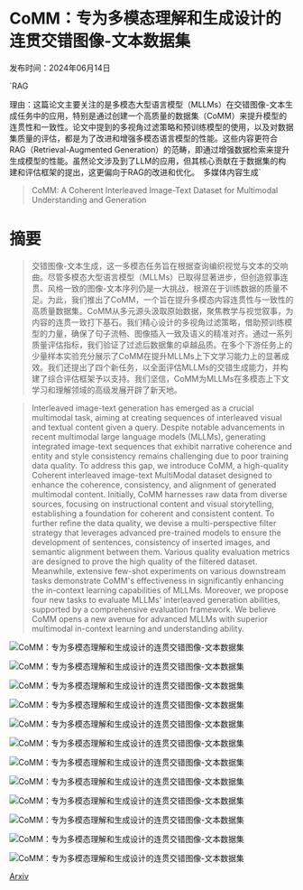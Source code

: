 # CoMM：专为多模态理解和生成设计的连贯交错图像-文本数据集

发布时间：2024年06月14日

`RAG

理由：这篇论文主要关注的是多模态大型语言模型（MLLMs）在交错图像-文本生成任务中的应用，特别是通过创建一个高质量的数据集（CoMM）来提升模型的连贯性和一致性。论文中提到的多视角过滤策略和预训练模型的使用，以及对数据集质量的评估，都是为了改进和增强多模态语言模型的性能。这些内容更符合RAG（Retrieval-Augmented Generation）的范畴，即通过增强数据检索来提升生成模型的性能。虽然论文涉及到了LLM的应用，但其核心贡献在于数据集的构建和评估框架的提出，这更偏向于RAG的改进和优化。` `多媒体内容生成`

> CoMM: A Coherent Interleaved Image-Text Dataset for Multimodal Understanding and Generation

# 摘要

> 交错图像-文本生成，这一多模态任务旨在根据查询编织视觉与文本的交响曲。尽管多模态大型语言模型（MLLMs）已取得显著进步，但创造叙事连贯、风格一致的图像-文本序列仍是一大挑战，根源在于训练数据的质量不足。为此，我们推出了CoMM，一个旨在提升多模态内容连贯性与一致性的高质量数据集。CoMM从多元源头汲取原始数据，聚焦教学与视觉叙事，为内容的连贯一致打下基石。我们精心设计的多视角过滤策略，借助预训练模型的力量，确保了句子流畅、图像插入一致及语义的精准对齐。通过一系列质量评估指标，我们验证了过滤后数据集的卓越品质。在多个下游任务上的少量样本实验充分展示了CoMM在提升MLLMs上下文学习能力上的显著成效。我们还提出了四个新任务，以全面评估MLLMs的交错生成能力，并构建了综合评估框架予以支持。我们坚信，CoMM为MLLMs在多模态上下文学习和理解领域的高级发展开辟了新天地。

> Interleaved image-text generation has emerged as a crucial multimodal task, aiming at creating sequences of interleaved visual and textual content given a query. Despite notable advancements in recent multimodal large language models (MLLMs), generating integrated image-text sequences that exhibit narrative coherence and entity and style consistency remains challenging due to poor training data quality. To address this gap, we introduce CoMM, a high-quality Coherent interleaved image-text MultiModal dataset designed to enhance the coherence, consistency, and alignment of generated multimodal content. Initially, CoMM harnesses raw data from diverse sources, focusing on instructional content and visual storytelling, establishing a foundation for coherent and consistent content. To further refine the data quality, we devise a multi-perspective filter strategy that leverages advanced pre-trained models to ensure the development of sentences, consistency of inserted images, and semantic alignment between them. Various quality evaluation metrics are designed to prove the high quality of the filtered dataset. Meanwhile, extensive few-shot experiments on various downstream tasks demonstrate CoMM's effectiveness in significantly enhancing the in-context learning capabilities of MLLMs. Moreover, we propose four new tasks to evaluate MLLMs' interleaved generation abilities, supported by a comprehensive evaluation framework. We believe CoMM opens a new avenue for advanced MLLMs with superior multimodal in-context learning and understanding ability.

![CoMM：专为多模态理解和生成设计的连贯交错图像-文本数据集](../../../paper_images/2406.10462/x1.png)

![CoMM：专为多模态理解和生成设计的连贯交错图像-文本数据集](../../../paper_images/2406.10462/mmc4_icon.png)

![CoMM：专为多模态理解和生成设计的连贯交错图像-文本数据集](../../../paper_images/2406.10462/ours_icon.png)

![CoMM：专为多模态理解和生成设计的连贯交错图像-文本数据集](../../../paper_images/2406.10462/x2.png)

![CoMM：专为多模态理解和生成设计的连贯交错图像-文本数据集](../../../paper_images/2406.10462/x3.png)

![CoMM：专为多模态理解和生成设计的连贯交错图像-文本数据集](../../../paper_images/2406.10462/mmc4_icon.png)

![CoMM：专为多模态理解和生成设计的连贯交错图像-文本数据集](../../../paper_images/2406.10462/ours_icon.png)

![CoMM：专为多模态理解和生成设计的连贯交错图像-文本数据集](../../../paper_images/2406.10462/x4.png)

![CoMM：专为多模态理解和生成设计的连贯交错图像-文本数据集](../../../paper_images/2406.10462/x5.png)

![CoMM：专为多模态理解和生成设计的连贯交错图像-文本数据集](../../../paper_images/2406.10462/x6.png)

![CoMM：专为多模态理解和生成设计的连贯交错图像-文本数据集](../../../paper_images/2406.10462/x7.png)

![CoMM：专为多模态理解和生成设计的连贯交错图像-文本数据集](../../../paper_images/2406.10462/x8.png)

[Arxiv](https://arxiv.org/abs/2406.10462)